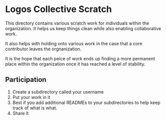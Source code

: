 # Logos Collective Scratch

This directory contains various scratch work for individuals within the organization. It helps us keep things clean while also enabling collaborative work. 

It also helps with holding onto various work in the case that a core contributor leaves the orgnanization. 

It is the hope that each peice of work ends up finding a more permanent place within the organization once it has reached a level of stability. 

## Participation
1. Create a subdirectory called your username
2. Put your work in it
3. Best if you add additional READMEs to your subdirectories to help keep track of what is what. 
4. Share it